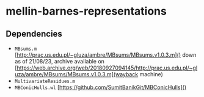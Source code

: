# mellin-barnes-representations

## Dependencies
- `MBsums.m`
[http://prac.us.edu.pl/~gluza/ambre/MBsums/MBsums.v1.0.3.m]() down as of 21/08/23, archive available on [https://web.archive.org/web/20180927094145/http://prac.us.edu.pl/~gluza/ambre/MBsums/MBsums.v1.0.3.m](wayback machine)
- `MultivariateResidues.m`
- `MBConicHulls.wl`
[https://github.com/SumitBanikGit/MBConicHulls]()
